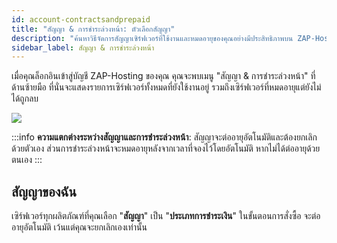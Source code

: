 ```yaml
---
id: account-contractsandprepaid
title: "สัญญา & การชำระล่วงหน้า: ตัวเลือกสัญญา"
description: "ค้นหาวิธีจัดการสัญญาเซิร์ฟเวอร์ที่ใช้งานและหมดอายุของคุณอย่างมีประสิทธิภาพบน ZAP-Hosting → เรียนรู้เพิ่มเติมตอนนี้"
sidebar_label: สัญญา & การชำระล่วงหน้า
---
```


เมื่อคุณล็อกอินเข้าสู่บัญชี ZAP-Hosting ของคุณ คุณจะพบเมนู "สัญญา & การชำระล่วงหน้า" ที่ด้านซ้ายมือ ที่นั่นจะแสดงรายการเซิร์ฟเวอร์ทั้งหมดที่ยังใช้งานอยู่ รวมถึงเซิร์ฟเวอร์ที่หมดอายุแต่ยังไม่ได้ถูกลบ

![](https://screensaver01.zap-hosting.com/index.php/s/9PaDjs6wmpwHnXw/preview)

:::info
**ความแตกต่างระหว่างสัญญาและการชำระล่วงหน้า**: สัญญาจะต่ออายุอัตโนมัติและต้องยกเลิกด้วยตัวเอง ส่วนการชำระล่วงหน้าจะหมดอายุหลังจากเวลาที่จองไว้โดยอัตโนมัติ หากไม่ได้ต่ออายุด้วยตนเอง
:::


## สัญญาของฉัน
เซิร์ฟเวอร์ทุกผลิตภัณฑ์ที่คุณเลือก "**สัญญา**" เป็น "**ประเภทการชำระเงิน**" ในขั้นตอนการสั่งซื้อ จะต่ออายุอัตโนมัติ เว้นแต่คุณจะยกเลิกเองเท่านั้น
